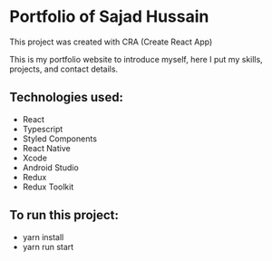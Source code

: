 # Portfolio of Sajad Hussain

<!-- <img src ="" /> -->
 
This project was created with CRA (Create React App)

This is my portfolio website to introduce myself, here I put my skills, projects, and contact details.

## Technologies used:
- React
- Typescript
- Styled Components
- React Native
- Xcode
- Android Studio
- Redux
- Redux Toolkit
 
## To run this project:
- yarn install
- yarn run start
